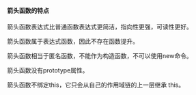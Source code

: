 #### 箭头函数的特点


箭头函数表达式比普通函数表达式更简洁，指向性更强，可读性更好。

箭头函数属于表达式函数，因此不存在函数提升。

箭头函数相当于匿名函数，不能作为构造函数，不可以使用new命令。

箭头函数没有prototype属性。

箭头函数不绑定this，它只会从自己的作用域链的上一层继承 this。